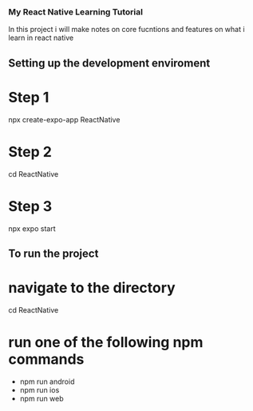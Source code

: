 ### My React Native Learning Tutorial
In this project i will make notes on core fucntions and features on what i learn in react native

## Setting up the development enviroment
# Step 1
npx create-expo-app ReactNative
# Step 2
cd ReactNative
# Step 3
npx expo start

## To run the project
# navigate to the directory
cd ReactNative
# run one of the following npm commands
- npm run android
- npm run ios 
- npm run web